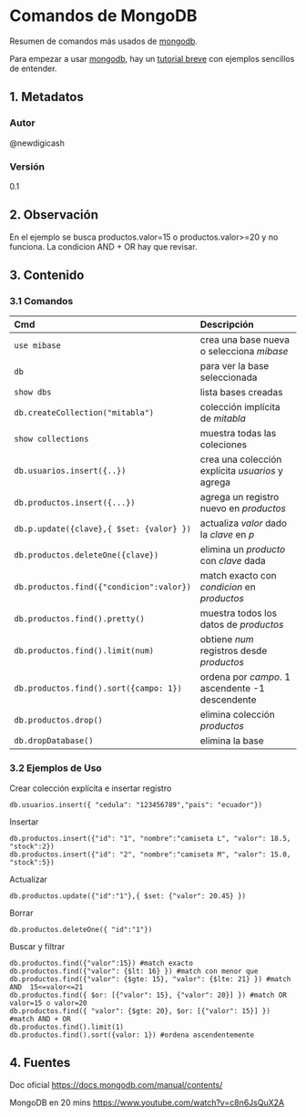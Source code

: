 # Comandos de MongoDB
Resumen de comandos más usados de [mongodb][urlMongo].

Para empezar a usar [mongodb][urlMongo], hay un [tutorial breve][urlTutoMongo] con ejemplos sencillos de entender.
## 1. Metadatos

### Autor
@newdigicash
### Versión
0.1

## 2. Observación

En el ejemplo se busca productos.valor=15 o productos.valor\>=20 y no funciona. 
La condicion AND \+ OR hay que revisar.

## 3. Contenido 
### 3.1 Comandos

Cmd | Descripción
:-- | :--
`use mibase` | crea una base nueva o selecciona *mibase*
`db` | para ver la base seleccionada
`show dbs` | lista bases creadas
`db.createCollection("mitabla")` | colección implícita de *mitabla*
`show collections` | muestra todas las coleciones
`db.usuarios.insert({..})` | crea una colección explícita _usuarios_ y agrega
`db.productos.insert({...})` | agrega un registro nuevo en _productos_
`db.p.update({clave},{ $set: {valor} })` | actualiza *valor* dado la _clave_ en *p*
`db.productos.deleteOne({clave})` | elimina un _producto_ con *clave* dada
`db.productos.find({"condicion":valor})` | match exacto con *condicion* en _productos_
`db.productos.find().pretty()` | muestra todos los datos de *productos*
`db.productos.find().limit(num)` | obtiene *num* registros desde *productos*
`db.productos.find().sort({campo: 1})` | ordena por *campo*. 1 ascendente -1 descendente
`db.productos.drop()` | elimina colección *productos*
`db.dropDatabase()` | elimina la base

### 3.2 Ejemplos de Uso
Crear colección explícita e insertar registro
~~~
db.usuarios.insert({ "cedula": "123456789","pais": "ecuador"})
~~~

Insertar
~~~
db.productos.insert({"id": "1", "nombre":"camiseta L", "valor": 18.5, "stock":2})
db.productos.insert({"id": "2", "nombre":"camiseta M", "valor": 15.0, "stock":5})
~~~

Actualizar
~~~
db.productos.update({"id":"1"},{ $set: {"valor": 20.45} }) 
~~~

Borrar
~~~
db.productos.deleteOne({ "id":"1"})
~~~

Buscar y filtrar
~~~
db.productos.find({"valor":15}) #match exacto
db.productos.find({"valor": {$lt: 16} }) #match con menor que
db.productos.find({"valor": {$gte: 15}, "valor": {$lte: 21} }) #match AND  15<=valor<=21
db.productos.find({ $or: [{"valor": 15}, {"valor": 20}] }) #match OR valor=15 o valor=20
db.productos.find({ "valor": {$gte: 20}, $or: [{"valor": 15}] }) #match AND + OR
db.productos.find().limit(1)
db.productos.find().sort({valor: 1}) #ordena ascendentemente
~~~

## 4. Fuentes
Doc oficial <https://docs.mongodb.com/manual/contents/>

MongoDB en 20 mins <https://www.youtube.com/watch?v=c8n6JsQuX2A>

[//]: # (referencias citadas)
[urlMongo]: https://www.mongodb.com/
[urlTutoMongo]: https://www.youtube.com/watch?v=c8n6JsQuX2A
